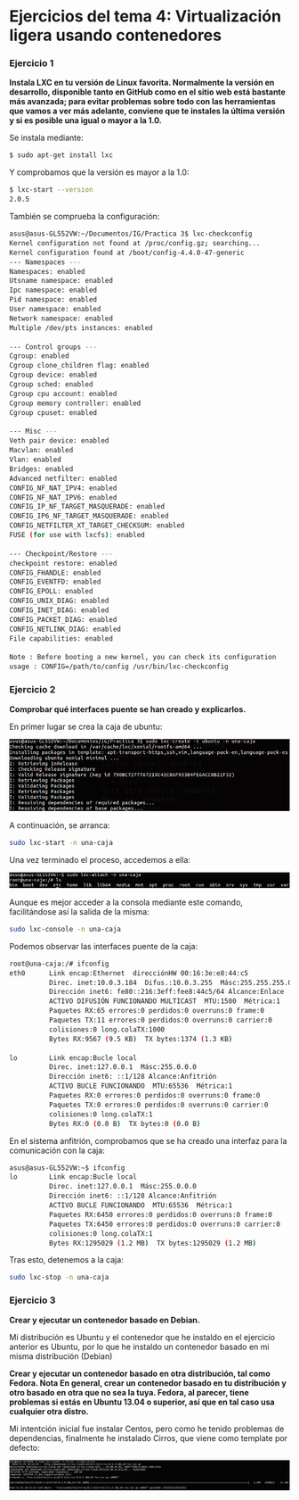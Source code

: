 # Ejercicios del tema 4: Virtualización ligera usando contenedores
### Ejercicio 1
**Instala LXC en tu versión de Linux favorita. Normalmente la versión en desarrollo, disponible tanto en GitHub como en el sitio web está bastante más avanzada; para evitar problemas sobre todo con las herramientas que vamos a ver más adelante, conviene que te instales la última versión y si es posible una igual o mayor a la 1.0.**

Se instala mediante:
```bash
$ sudo apt-get install lxc
```
Y comprobamos que la versión es mayor a la 1.0:
```bash
$ lxc-start --version
2.0.5
```
También se comprueba la configuración:
```bash
asus@asus-GL552VW:~/Documentos/IG/Practica 3$ lxc-checkconfig
Kernel configuration not found at /proc/config.gz; searching...
Kernel configuration found at /boot/config-4.4.0-47-generic
--- Namespaces ---
Namespaces: enabled
Utsname namespace: enabled
Ipc namespace: enabled
Pid namespace: enabled
User namespace: enabled
Network namespace: enabled
Multiple /dev/pts instances: enabled

--- Control groups ---
Cgroup: enabled
Cgroup clone_children flag: enabled
Cgroup device: enabled
Cgroup sched: enabled
Cgroup cpu account: enabled
Cgroup memory controller: enabled
Cgroup cpuset: enabled

--- Misc ---
Veth pair device: enabled
Macvlan: enabled
Vlan: enabled
Bridges: enabled
Advanced netfilter: enabled
CONFIG_NF_NAT_IPV4: enabled
CONFIG_NF_NAT_IPV6: enabled
CONFIG_IP_NF_TARGET_MASQUERADE: enabled
CONFIG_IP6_NF_TARGET_MASQUERADE: enabled
CONFIG_NETFILTER_XT_TARGET_CHECKSUM: enabled
FUSE (for use with lxcfs): enabled

--- Checkpoint/Restore ---
checkpoint restore: enabled
CONFIG_FHANDLE: enabled
CONFIG_EVENTFD: enabled
CONFIG_EPOLL: enabled
CONFIG_UNIX_DIAG: enabled
CONFIG_INET_DIAG: enabled
CONFIG_PACKET_DIAG: enabled
CONFIG_NETLINK_DIAG: enabled
File capabilities: enabled

Note : Before booting a new kernel, you can check its configuration
usage : CONFIG=/path/to/config /usr/bin/lxc-checkconfig
```

### Ejercicio 2
**Comprobar qué interfaces puente se han creado y explicarlos.**

En primer lugar se crea la caja de ubuntu:

![img43](Capturas/imagen43.png)

A continuación, se arranca:
```bash
sudo lxc-start -n una-caja
```

Una vez terminado el proceso, accedemos a ella:

![img44](Capturas/imagen44.png)

Aunque es mejor acceder a la consola mediante este comando, facilitándose así la salida de la misma:
```bash
sudo lxc-console -n una-caja
```

Podemos observar las interfaces puente de la caja:
```bash
root@una-caja:/# ifconfig
eth0      Link encap:Ethernet  direcciónHW 00:16:3e:e8:44:c5  
          Direc. inet:10.0.3.184  Difus.:10.0.3.255  Másc:255.255.255.0
          Dirección inet6: fe80::216:3eff:fee8:44c5/64 Alcance:Enlace
          ACTIVO DIFUSIÓN FUNCIONANDO MULTICAST  MTU:1500  Métrica:1
          Paquetes RX:65 errores:0 perdidos:0 overruns:0 frame:0
          Paquetes TX:11 errores:0 perdidos:0 overruns:0 carrier:0
          colisiones:0 long.colaTX:1000
          Bytes RX:9567 (9.5 KB)  TX bytes:1374 (1.3 KB)

lo        Link encap:Bucle local  
          Direc. inet:127.0.0.1  Másc:255.0.0.0
          Dirección inet6: ::1/128 Alcance:Anfitrión
          ACTIVO BUCLE FUNCIONANDO  MTU:65536  Métrica:1
          Paquetes RX:0 errores:0 perdidos:0 overruns:0 frame:0
          Paquetes TX:0 errores:0 perdidos:0 overruns:0 carrier:0
          colisiones:0 long.colaTX:1
          Bytes RX:0 (0.0 B)  TX bytes:0 (0.0 B)
```
En el sistema anfitrión, comprobamos que se ha creado una interfaz para la comunicación con la caja:
```bash
asus@asus-GL552VW:~$ ifconfig
lo        Link encap:Bucle local  
          Direc. inet:127.0.0.1  Másc:255.0.0.0
          Dirección inet6: ::1/128 Alcance:Anfitrión
          ACTIVO BUCLE FUNCIONANDO  MTU:65536  Métrica:1
          Paquetes RX:6450 errores:0 perdidos:0 overruns:0 frame:0
          Paquetes TX:6450 errores:0 perdidos:0 overruns:0 carrier:0
          colisiones:0 long.colaTX:1
          Bytes RX:1295029 (1.2 MB)  TX bytes:1295029 (1.2 MB)
```

Tras esto, detenemos a la caja:
```bash
sudo lxc-stop -n una-caja
```

### Ejercicio 3
**Crear y ejecutar un contenedor basado en Debian.**

Mi distribución es Ubuntu y el contenedor que he instaldo en el ejercicio anterior es Ubuntu, por lo que he instaldo un contenedor basado en mi misma distribución (Debian)

**Crear y ejecutar un contenedor basado en otra distribución, tal como Fedora. Nota En general, crear un contenedor basado en tu distribución y otro basado en otra que no sea la tuya. Fedora, al parecer, tiene problemas si estás en Ubuntu 13.04 o superior, así que en tal caso usa cualquier otra distro.**

Mi intentción inicial fue instalar Centos, pero como he tenido problemas de dependencias, finalmente he instalado Cirros, que viene como template por defecto:

![img45](Capturas/imagen45.png)

